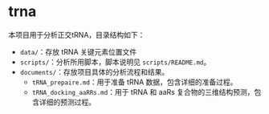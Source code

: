 # trna

本项目用于分析正交tRNA，目录结构如下：

- `data/`：存放 tRNA 关键元素位置文件
- `scripts/`：分析所用脚本，脚本说明见 `scripts/README.md`。
- `documents/`：存放项目具体的分析流程和结果。
    - `tRNA_prepaire.md`：用于准备 tRNA 数据，包含详细的准备过程。
    - `tRNA_docking_aaRRs.md`：用于 tRNA 和 aaRs 复合物的三维结构预测，包含详细的预测过程。

